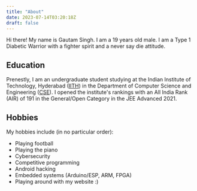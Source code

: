 ```yaml
---
title: "About"
date: 2023-07-14T03:20:18Z
draft: false
---
```


Hi there! My name is Gautam Singh. I am a 19 years old male. I am a Type 1
Diabetic Warrior with a fighter spirit and a never say die attitude.

## Education

Prenestly, I am an undergraduate student studying at the Indian Institute of 
Technology, Hyderabad ([IITH](https://iith.ac.in)) in the Department of 
Computer Science and Engineering ([CSE](https://cse.iith.ac.in)). I opened the 
institute's rankings with an All India Rank (AIR) of 191 in the General/Open 
Category in the JEE Advanced 2021.

## Hobbies

My hobbies include (in no particular order):

- Playing football
- Playing the piano
- Cybersecurity
- Competitive programming
- Android hacking
- Embedded systems (Arduino/ESP, ARM, FPGA)
- Playing around with my website :)

